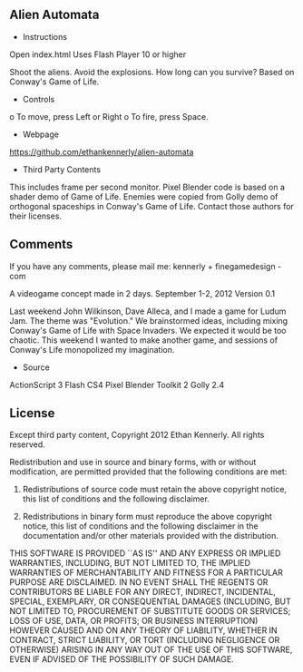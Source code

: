 Alien Automata
--------------

* Instructions

Open index.html
Uses Flash Player 10 or higher

Shoot the aliens.
Avoid the explosions.
How long can you survive?
Based on Conway's Game of Life.

* Controls

o To move, press Left or Right
o To fire, press Space.

* Webpage

https://github.com/ethankennerly/alien-automata

* Third Party Contents

This includes frame per second monitor.
Pixel Blender code is based on a shader demo of Game of Life.
Enemies were copied from Golly demo of orthogonal spaceships in Conway's Game of Life.
Contact those authors for their licenses.


Comments
--------

If you have any comments, please mail me:  kennerly + finegamedesign - com

A videogame concept made in 2 days.
September 1-2, 2012
Version 0.1

Last weekend John Wilkinson, Dave Alleca, and I made a game for Ludum Jam.
The theme was "Evolution."
We brainstormed ideas, including mixing Conway's Game of Life with Space Invaders.
We expected it would be too chaotic.
This weekend I wanted to make another game, and sessions of Conway's Life monopolized my imagination.

* Source

ActionScript 3
Flash CS4
Pixel Blender Toolkit 2
Golly 2.4


License
-------

Except third party content, Copyright 2012 Ethan Kennerly. All rights reserved. 

Redistribution and use in source and binary forms, 
with or without modification, are permitted provided that 
the following conditions are met: 

 1. Redistributions of source code must retain the above copyright notice, 
    this list of conditions and the following disclaimer. 

 2. Redistributions in binary form must reproduce the above copyright notice, 
    this list of conditions and the following disclaimer in the documentation 
    and/or other materials provided with the distribution. 

THIS SOFTWARE IS PROVIDED ``AS IS'' AND ANY EXPRESS OR IMPLIED WARRANTIES, 
INCLUDING, BUT NOT LIMITED TO, THE IMPLIED WARRANTIES OF MERCHANTABILITY AND 
FITNESS FOR A PARTICULAR PURPOSE ARE DISCLAIMED. IN NO EVENT SHALL 
THE REGENTS OR CONTRIBUTORS BE LIABLE FOR ANY DIRECT, INDIRECT, INCIDENTAL, 
SPECIAL, EXEMPLARY, OR CONSEQUENTIAL DAMAGES (INCLUDING, BUT NOT LIMITED TO, 
PROCUREMENT OF SUBSTITUTE GOODS OR SERVICES; LOSS OF USE, DATA, OR PROFITS; 
OR BUSINESS INTERRUPTION) HOWEVER CAUSED AND ON ANY THEORY OF LIABILITY, 
WHETHER IN CONTRACT, STRICT LIABILITY, OR TORT (INCLUDING NEGLIGENCE OR 
OTHERWISE) ARISING IN ANY WAY OUT OF THE USE OF THIS SOFTWARE, EVEN IF 
ADVISED OF THE POSSIBILITY OF SUCH DAMAGE. 
